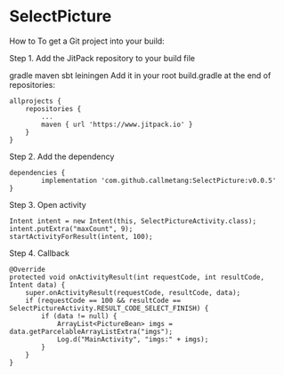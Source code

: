 # SelectPicture
How to
To get a Git project into your build:

Step 1. Add the JitPack repository to your build file

gradle
maven
sbt
leiningen
Add it in your root build.gradle at the end of repositories:

	allprojects {
		repositories {
			...
			maven { url 'https://www.jitpack.io' }
		}
	}
Step 2. Add the dependency

	dependencies {
	        implementation 'com.github.callmetang:SelectPicture:v0.0.5'
	}

Step 3. Open activity
	
	Intent intent = new Intent(this, SelectPictureActivity.class);
	intent.putExtra("maxCount", 9);
	startActivityForResult(intent, 100);

Step 4. Callback
 

    @Override
    protected void onActivityResult(int requestCode, int resultCode, Intent data) {
        super.onActivityResult(requestCode, resultCode, data);
        if (requestCode == 100 && resultCode == SelectPictureActivity.RESULT_CODE_SELECT_FINISH) {
            if (data != null) {
                ArrayList<PictureBean> imgs = data.getParcelableArrayListExtra("imgs");
                Log.d("MainActivity", "imgs:" + imgs);
            }
        }
    }
